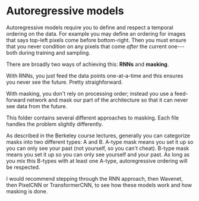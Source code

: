 # Autoregressive models

Autoregressive models require you to define and respect a temporal ordering on the data.
For example you may define an ordering for images that says top-left pixels come before bottom-right.
Then you must ensure that you never condition on any pixels that come *after* the current one---both
during training and sampling.

There are broadly two ways of achieving this: **RNNs** and **masking**.

With RNNs, you just feed the data points one-at-a-time and this ensures you never see the future. Pretty straighforward.

With masking, you don't rely on processing order; instead you use a feed-forward network
and mask our part of the architecture so that it can never see data from the future.

This folder contains several different approaches to masking. Each file handles the problem slightly differently.

As described in the Berkeley course lectures, generally you can categorize masks into two different types: A and B.
A-type mask means you set it up so you can only see your past (not yourself, so you can't cheat).
B-type mask means you set it up so you can only see yourself and your past.
As long as you mix this B-types with at least one A-type, autoregressive ordering will be respected.

<!--TODO: include my drawings and longer explanations -->

I would recommend stepping through the RNN approach, then Wavenet, then PixelCNN or TransformerCNN, to see how these models work and how masking is done.

<!--

## Explanations of specific approaches

### Wavenet

Wavenet is a pretty dumb way to deal with MNIST digits, but it is pretty easy and useful to understand.


### PixelCNN approaches


### Transformer

Flatten the image to 1D and then mask the Transformer such that it only sees the previous pixels.
(Only see pixels to the left and above).
-->